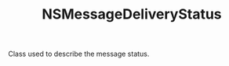 ﻿---
uid: crmscript_ref_NSMessageDeliveryStatus
title: NSMessageDeliveryStatus
intellisense: Void.NSMessageDeliveryStatus
keywords: NSMessageDeliveryStatus
so.topic: reference
---

Class used to describe the message status.
